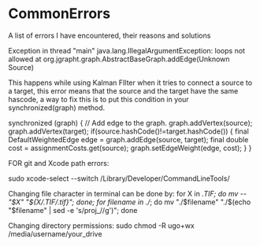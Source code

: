 # CommonErrors
A list of errors I have encountered, their reasons and solutions

Exception in thread "main" java.lang.IllegalArgumentException: loops not allowed
at org.jgrapht.graph.AbstractBaseGraph.addEdge(Unknown Source)

This happens while using Kalman FIlter when it tries to connect a source to a target, this error means that the source and the target have the same hascode, a way to fix this is to put this condition in your synchronized(graph) method.

synchronized (graph) {
// Add edge to the graph.
graph.addVertex(source);
graph.addVertex(target);
if(source.hashCode()!=target.hashCode()) {
final DefaultWeightedEdge edge = graph.addEdge(source, target);
final double cost = assignmentCosts.get(source);
graph.setEdgeWeight(edge, cost);
}
}

FOR git and Xcode path errors:

sudo xcode-select --switch /Library/Developer/CommandLineTools/



Changing file character in terminal can be done by:
for X in *.TIF; do  mv -- "$X" "${X/.TIF/.tif}"; done;
for filename in ./*; do mv "./$filename" "./$(echo "$filename" | sed -e 's/proj_//g')";  done

Changing directory permissions: sudo chmod -R ugo+wx /media/username/your_drive
